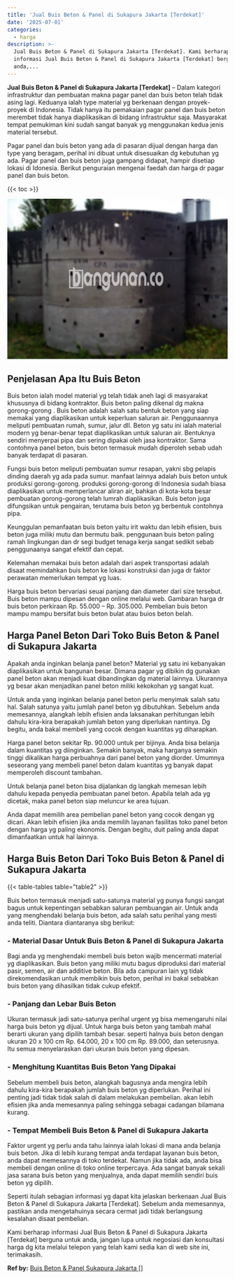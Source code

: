 ```yaml
---
title: 'Jual Buis Beton & Panel di Sukapura Jakarta [Terdekat]'
date: '2025-07-01'
categories:
  - harga
description: >-
  Jual Buis Beton & Panel di Sukapura Jakarta [Terdekat]. Kami berharap
  informasi Jual Buis Beton & Panel di Sukapura Jakarta [Terdekat] berguna untuk
  anda,...
---
```


**Jual Buis Beton & Panel di Sukapura Jakarta \[Terdekat\]** – Dalam kategori infrastruktur dan pembuatan makna pagar panel dan buis beton telah tidak asing lagi. Keduanya ialah type material yg berkenaan dengan proyek-proyek di Indonesia. Tidak hanya itu pemakaian pagar panel dan buis beton merembet tidak hanya diaplikasikan di bidang infrastruktur saja. Masyarakat tempat pemukiman kini sudah sangat banyak yg menggunakan kedua jenis material tersebut.

Pagar panel dan buis beton yang ada di pasaran dijual dengan harga dan type yang beragam, perihal ini dibuat untuk disesuaikan dg kebutuhan yg ada. Pagar panel dan buis beton juga gampang didapat, hampir disetiap lokasi di Idonesia. Berikut penguraian mengenai faedah dan harga dr pagar panel dan buis beton.

{{< toc >}}

![Jual Buis Beton & Panel di Sukapura Jakarta [Terdekat]](/images/jual-panel-buis-beton-murah-24.png)

## Penjelasan Apa Itu Buis Beton

Buis beton ialah model material yg telah tidak aneh lagi di masyarakat khususnya di bidang kontraktor. Buis beton paling dikenal dg makna gorong-gorong . Buis beton adalah salah satu bentuk beton yang siap memakai yang diaplikasikan untuk keperluan saluran air. Penggunaannya meliputi pembuatan rumah, sumur, jalur dll. Beton yg satu ini ialah material modern yg benar-benar tepat diaplikasikan untuk saluran air. Bentuknya sendiri menyerpai pipa dan sering dipakai oleh jasa kontraktor. Sama contohnya panel beton, buis beton termasuk mudah diperoleh sebab udah banyak terdapat di pasaran.

Fungsi buis beton meliputi pembuatan sumur resapan, yakni sbg pelapis dinding daerah yg ada pada sumur. manfaat lainnya adalah buis beton untuk produksi gorong-gorong. produksi gorong-gorong di Indonesia sudah biasa diaplikasikan untuk memperlancar aliran air, bahkan di kota-kota besar pembuatan gorong-gorong telah lumrah diaplikasikan. Buis beton juga difungsikan untuk pengairan, terutama buis beton yg berbentuk contohnya pipa.

Keunggulan pemanfaatan buis beton yaitu irit waktu dan lebih efisien, buis beton juga miliki mutu dan bermutu baik. penggunaan buis beton paling ramah lingkungan dan dr segi budget tenaga kerja sangat sedikit sebab penggunaanya sangat efektif dan cepat.

Kelemahan memakai buis beton adalah dari aspek transportasi adalah disaat memindahkan buis beton ke lokasi konstruksi dan juga dr faktor perawatan memerlukan tempat yg luas.

Harga buis beton bervariasi seuai panjang dan diameter dari size tersebut. Buis beton mampu dipesan dengan online melalui web. Gambaran harga dr buis beton perkiraan Rp. 55.000 – Rp. 305.000. Pembelian buis beton mampu mampu bersifat buis beton bulat atau buios beton belah.

## Harga Panel Beton Dari Toko Buis Beton & Panel di Sukapura Jakarta

Apakah anda inginkan belanja panel beton? Material yg satu ini kebanyakan diaplikasikan untuk bangunan besar. Dimana pagar yg dibikin dg gunakan panel beton akan menjadi kuat dibandingkan dg material lainnya. Ukurannya yg besar akan menjadikan panel beton miliki kekokohan yg sangat kuat.

Untuk anda yang inginkan belanja panel beton perlu menyimak salah satu hal. Salah satunya yaitu jumlah panel beton yg dibutuhkan. Sebelum anda memesannya, alangkah lebih efisien anda laksanakan perhitungan lebih dahulu kira-kira berapakah jumlah beton yang diperlukan nantinya. Dg begitu, anda bakal membeli yang cocok dengan kuantitas yg diharapkan.

Harga panel beton sekitar Rp. 90.000 untuk per bijinya. Anda bisa belanja dalam kuantitas yg diinginkan. Semakin banyak, maka harganya semakin tinggi dikalikan harga perbuahnya dari panel beton yang diorder. Umumnya seseorang yang membeli panel beton dalam kuantitas yg banyak dapat memperoleh discount tambahan.

Untuk belanja panel beton bisa dijalankan dg langkah memesan lebih dahulu kepada penyedia pembuatan panel beton. Apabila telah ada yg dicetak, maka panel beton siap meluncur ke area tujuan.

Anda dapat memilih area pembelian panel beton yang cocok dengan yg dicari. Akan lebih efisien jika anda memilih layanan fasilitas toko panel beton dengan harga yg paling ekonomis. Dengan begitu, duit paling anda dapat dimanfaatkan untuk hal lainnya.

## Harga Buis Beton Dari Toko Buis Beton & Panel di Sukapura Jakarta

{{< table-tables table="table2" >}}

Buis beton termasuk menjadi satu-satunya material yg punya fungsi sangat bagus untuk kepentingan sebabkan saluran pembuangan air. Untuk anda yang menghendaki belanja buis beton, ada salah satu perihal yang mesti anda teliti. Diantara diantaranya sbg berikut:

### \- Material Dasar Untuk Buis Beton & Panel di Sukapura Jakarta

Bagi anda yg menghendaki membeli buis beton wajib mencermati material yg diaplikasikan. Buis beton yang miliki mutu bagus diproduksi dari material pasir, semen, air dan additive beton. Bila ada campuran lain yg tidak direkomendasikan untuk membikin buis beton, perihal ini bakal sebabkan buis beton yang dihasilkan tidak cukup efektif.

### \- Panjang dan Lebar Buis Beton

Ukuran termasuk jadi satu-satunya perihal urgent yg bisa memengaruhi nilai harga buis beton yg dijual. Untuk harga buis beton yang tambah mahal berarti ukuran yang dipilih tambah besar. seperti halnya buis beton dengan ukuran 20 x 100 cm Rp. 64.000, 20 x 100 cm Rp. 89.000, dan seterusnya. Itu semua menyelaraskan dari ukuran buis beton yang dipesan.

### \- Menghitung Kuantitas Buis Beton Yang Dipakai

Sebelum membeli buis beton, alangkah bagusnya anda mengira lebih dahulu kira-kira berapakah jumlah buis beton yg diperlukan. Perihal ini penting jadi tidak tidak salah di dalam melakukan pembelian. akan lebih efisien jika anda memesannya paling sehingga sebagai cadangan bilamana kurang.

### \- Tempat Membeli Buis Beton & Panel di Sukapura Jakarta

Faktor urgent yg perlu anda tahu lainnya ialah lokasi di mana anda belanja buis beton. Jika di lebih kurang tempat anda terdapat layanan buis beton, anda dapat memesannya di toko terdekat. Namun jika tidak ada, anda bisa membeli dengan online di toko online terpercaya. Ada sangat banyak sekali jasa sarana buis beton yang menjualnya, anda dapat memilih sendiri buis beton yg dipilih.

Seperti itulah sebagian informasi yg dapat kita jelaskan berkenaan Jual Buis Beton & Panel di Sukapura Jakarta \[Terdekat\]. Sebelum anda memesannya, pastikan anda mengetahuinya secara cermat jadi tidak berlangsung kesalahan disaat pembelian.

Kami berharap informasi Jual Buis Beton & Panel di Sukapura Jakarta \[Terdekat\] berguna untuk anda, jangan lupa untuk negosiasi dan konsultasi harga dg kita melalui telepon yang telah kami sedia kan di web site ini, terimakasih.

**Ref by:** [Buis Beton & Panel Sukapura Jakarta []](https://id.wikipedia.org/wiki/Buis)
